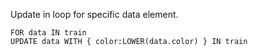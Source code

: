 Update in loop for specific data element.
```aql
FOR data IN train
UPDATE data WITH { color:LOWER(data.color) } IN train
```
